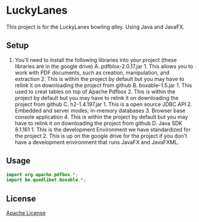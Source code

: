 # LuckyLanes
This project is for the LuckyLanes bowling alley. Using Java and JavaFX. 

## Setup
1. You'll need to install the following libraries into your project (these libraries are in the google drive)
    A. pdfblox-2.0.17.jar
        1. This allows you to work with PDF documents, such as creation, manipulation, and extraction
        2. This is within the project by default but you may have to relink it on downloading the project from github
    B. boxable-1.5.jar
        1. This used to creat tables on top of Apache Pdfbox
        2. This is within the project by default but you may have to relink it on downloading the project from github
    C. h2-1.4.197.jar
        1. This is a open source JDBC API
        2. Embedded and server modes; in-memory databases
        3. Browser base console application
        4. This is within the project by default but you may have to relink it on downloading the project from github
    D. Java SDK 8.1.161 
        1. This is the development Environment we have standardized for the project
        2. This is up on the google drive for the project if you don't have a development environment that runs JavaFX and JavaFXML.
        
## Usage
 ```java
import org.apache.pdfbox.*;
import be.quodlibet.boxable.*;
```

## License
[Apache License](http://www.apache.org/licenses/)
